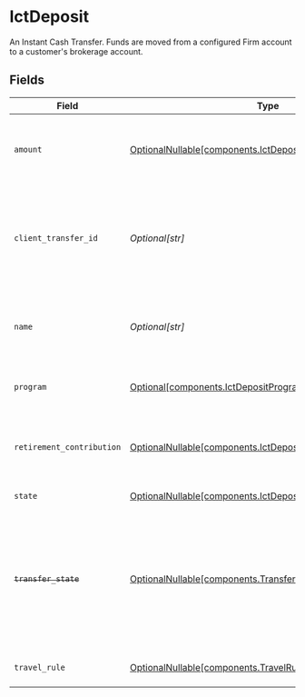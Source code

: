 # IctDeposit

An Instant Cash Transfer. Funds are moved from a configured Firm account to a customer's brokerage account.


## Fields

| Field                                                                                                                                                  | Type                                                                                                                                                   | Required                                                                                                                                               | Description                                                                                                                                            | Example                                                                                                                                                |
| ------------------------------------------------------------------------------------------------------------------------------------------------------ | ------------------------------------------------------------------------------------------------------------------------------------------------------ | ------------------------------------------------------------------------------------------------------------------------------------------------------ | ------------------------------------------------------------------------------------------------------------------------------------------------------ | ------------------------------------------------------------------------------------------------------------------------------------------------------ |
| `amount`                                                                                                                                               | [OptionalNullable[components.IctDepositAmount]](../../models/components/ictdepositamount.md)                                                           | :heavy_minus_sign:                                                                                                                                     | The amount of the transfer being deposited into the customer's account in USD                                                                          | {<br/>"value": "100.00"<br/>}                                                                                                                          |
| `client_transfer_id`                                                                                                                                   | *Optional[str]*                                                                                                                                        | :heavy_minus_sign:                                                                                                                                     | External identifier supplied by the API caller. Each request must have a unique pairing of client_transfer_id and account.                             | ABC-123                                                                                                                                                |
| `name`                                                                                                                                                 | *Optional[str]*                                                                                                                                        | :heavy_minus_sign:                                                                                                                                     | Full name of the ICT deposit resource, which contains account id and ICT deposit id                                                                    | accounts/01H8FB90ZRRFWXB4XC2JPJ1D4Y/ictDeposits/20230817000319                                                                                         |
| `program`                                                                                                                                              | [Optional[components.IctDepositProgram]](../../models/components/ictdepositprogram.md)                                                                 | :heavy_minus_sign:                                                                                                                                     | The name of the program the ICT deposit is associated with                                                                                             | DEPOSIT_ONLY                                                                                                                                           |
| `retirement_contribution`                                                                                                                              | [OptionalNullable[components.IctDepositRetirementContribution]](../../models/components/ictdepositretirementcontribution.md)                           | :heavy_minus_sign:                                                                                                                                     | Retirement contribution details for deposit to retirement account                                                                                      |                                                                                                                                                        |
| `state`                                                                                                                                                | [OptionalNullable[components.IctDepositState]](../../models/components/ictdepositstate.md)                                                             | :heavy_minus_sign:                                                                                                                                     | The state of the ICT deposit                                                                                                                           |                                                                                                                                                        |
| ~~`transfer_state`~~                                                                                                                                   | [OptionalNullable[components.TransferState]](../../models/components/transferstate.md)                                                                 | :heavy_minus_sign:                                                                                                                                     | : warning: ** DEPRECATED **: This will be removed in a future release, please migrate away from it as soon as possible.<br/><br/>Deprecated, use state instead |                                                                                                                                                        |
| `travel_rule`                                                                                                                                          | [OptionalNullable[components.TravelRule]](../../models/components/travelrule.md)                                                                       | :heavy_minus_sign:                                                                                                                                     | The travel rule information for the ICT deposit                                                                                                        |                                                                                                                                                        |